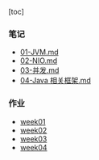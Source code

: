 [toc]

### 笔记

- [01-JVM.md](https://github.com/wtfocus/geek-java-notes/blob/master/Java%20%E8%AE%AD%E7%BB%83%E8%90%A5/01-JVM.md)
- [02-NIO.md](https://github.com/wtfocus/geek-java-notes/blob/master/Java%20%E8%AE%AD%E7%BB%83%E8%90%A5/02-NIO.md)
- [03-并发.md](https://github.com/wtfocus/geek-java-notes/blob/master/Java%20%E8%AE%AD%E7%BB%83%E8%90%A5/03-%E5%B9%B6%E5%8F%91.md)
- [04-Java 相关框架.md](https://github.com/wtfocus/geek-java-notes/blob/master/Java%20%E8%AE%AD%E7%BB%83%E8%90%A5/04-Java%20%E7%9B%B8%E5%85%B3%E6%A1%86%E6%9E%B6.md)

### 作业

- [week01]()
- [week02](https://github.com/wtfocus/geek-java-notes/blob/master/Java%20%E8%AE%AD%E7%BB%83%E8%90%A5/%E4%BD%9C%E4%B8%9A/week02.md)
- [week03]()
- [week04]()


